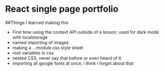 # React single page portfolio

##Things I learned making this
- First time using the context API outside of a lesson; used for dark mode with localstorage
- named importing of images
- making a ...module.css style sheet
- root variables in css
- nested CSS, never say that before or even heard of it
- importing all google fonts at once, i think i forgot about that


